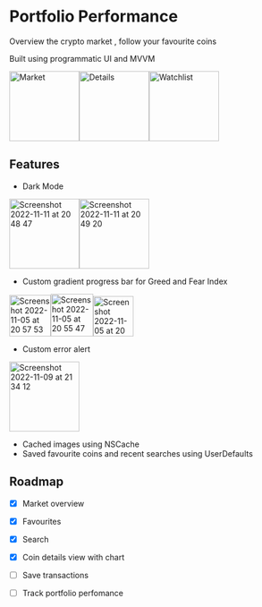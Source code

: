 # Portfolio Performance
Overview the crypto market , follow your favourite coins

Built using programmatic UI and MVVM 

<img width="125" alt="Market" src="https://user-images.githubusercontent.com/47697501/200138321-3092d346-853e-4350-9b8b-74e1a59a9645.png"><img width="125" alt="Details" src="https://user-images.githubusercontent.com/47697501/200138320-57e2e1fd-172f-4328-b8e4-72c45f1efe03.png"><img width="125" alt="Watchlist" src="https://user-images.githubusercontent.com/47697501/200138322-7961bce1-3f46-4ab5-9ae6-b4741bacb06e.png">

## Features 

* Dark Mode

<img width="125" alt="Screenshot 2022-11-11 at 20 48 47" src="https://user-images.githubusercontent.com/47697501/201428667-7cad035d-d780-49c4-bb30-1ee876311e99.png"><img width="125" alt="Screenshot 2022-11-11 at 20 49 20" src="https://user-images.githubusercontent.com/47697501/201428688-bf32f0ee-0afd-4f14-9016-bde35ceba08c.png">


* Custom gradient progress bar for Greed and Fear Index

<img width="74" alt="Screenshot 2022-11-05 at 20 57 53" src="https://user-images.githubusercontent.com/47697501/200141248-5b51771c-8788-427c-b4d2-b091562bf1f5.png"><img width="76" alt="Screenshot 2022-11-05 at 20 55 47" src="https://user-images.githubusercontent.com/47697501/200141252-4f6900df-c1d0-4eb0-b42d-dcaedcd3d5d9.png"><img width="72" alt="Screenshot 2022-11-05 at 20 53 32" src="https://user-images.githubusercontent.com/47697501/200141256-2639cc5a-19b8-4300-ac8b-a0e7d22a5c97.png">
* Custom error alert

<img width="125" alt="Screenshot 2022-11-09 at 21 34 12" src="https://user-images.githubusercontent.com/47697501/201096825-8bfa2bbb-4e8c-4eb0-83bd-60ec0b10b2d5.png">

* Cached images using NSCache
* Saved favourite coins and recent searches using UserDefaults


## Roadmap 
- [x] Market overview
- [x] Favourites
- [x] Search
- [x] Coin details view with chart
- [ ] Save transactions
- [ ] Track portfolio perfomance



